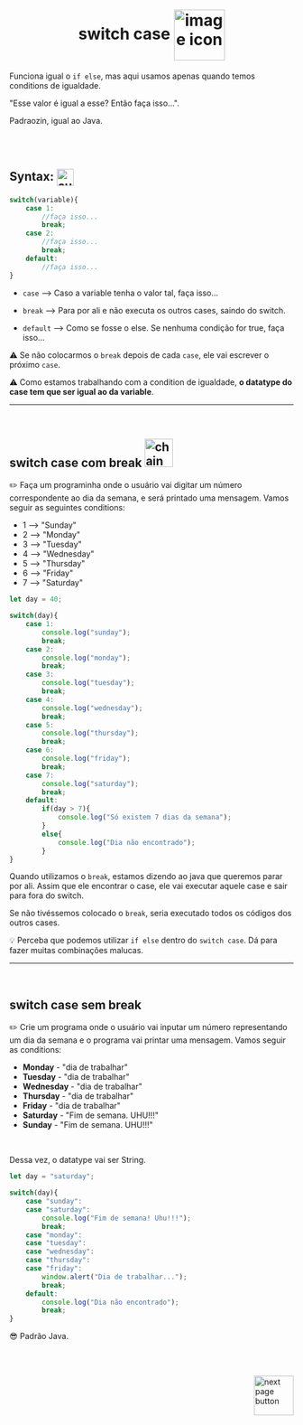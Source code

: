 <h1 align="center">
    switch case
    <img src="https://cdn-icons-png.flaticon.com/512/466/466154.png" alt="image icon" width="90px" align="center">
</h1>

Funciona igual o `if else`, mas aqui usamos apenas quando temos conditions de igualdade.


"Esse valor é igual a esse? Então faça isso...".

Padraozin, igual ao Java.

<br>
<br>

## Syntax: <img src="https://cdn-icons-png.flaticon.com/512/1442/1442581.png" alt="curly braces icon" width="30px" align="center">

```js
switch(variable){
    case 1:
        //faça isso...
        break;
    case 2:
        //faça isso...
        break;
    default:
        //faça isso...
}
```

- `case` --> Caso a variable tenha o valor tal, faça isso...
  
- `break` --> Para por ali e não executa os outros cases, saindo do switch.

- `default` --> Como se fosse o else. Se nenhuma condição for true, faça isso...
  
⚠️ Se não colocarmos o `break` depois de cada `case`, ele vai escrever o próximo `case`.


⚠️ Como estamos trabalhando com a condition de igualdade, **o datatype do case tem que ser igual ao da variable**.


<hr>
<br>

## switch case com break <img src="https://cdn-icons-png.flaticon.com/512/4796/4796654.png" alt="chain break icon" width =50px>
:pencil2: Faça um programinha onde o usuário vai digitar um número correspondente ao dia da semana, e será printado uma mensagem. Vamos seguir as seguintes conditions:

- 1 --> "Sunday"
- 2 --> "Monday"
- 3 --> "Tuesday"
- 4 --> "Wednesday"
- 5 --> "Thursday"
- 6 --> "Friday"
- 7 --> "Saturday"


```js
let day = 40;

switch(day){
    case 1:
        console.log("sunday");
        break;
    case 2:
        console.log("monday");
        break;
    case 3:
        console.log("tuesday");
        break;
    case 4:
        console.log("wednesday");
        break;
    case 5:
        console.log("thursday");
        break;
    case 6:
        console.log("friday");
        break;
    case 7:
        console.log("saturday");
        break;
    default:
        if(day > 7){
            console.log("Só existem 7 dias da semana");   
        }
        else{
            console.log("Dia não encontrado");
        }   
}
```

Quando utilizamos o `break`, estamos dizendo ao java que queremos parar por ali. Assim que ele encontrar o case, ele vai executar aquele case e sair para fora do switch.

Se não tivéssemos colocado o `break`, seria executado todos os códigos dos outros cases.

💡 Perceba que podemos utilizar `if else` dentro do `switch case`. Dá para fazer muitas combinações malucas.

<hr>
<br>

## switch case sem break
:pencil2: Crie um programa onde o usuário vai inputar um número representando um dia da semana e o programa vai printar uma mensagem. Vamos seguir as conditions:



- **Monday**      - "dia de trabalhar"
- **Tuesday**     - "dia de trabalhar"
- **Wednesday**   - "dia de trabalhar"
- **Thursday**    - "dia de trabalhar"
- **Friday**      - "dia de trabalhar"
- **Saturday** - "Fim de semana. UHU!!!"
- **Sunday**   - "Fim de semana. UHU!!!"

<br>

Dessa vez, o datatype vai ser String.

```js
let day = "saturday";

switch(day){
    case "sunday":
    case "saturday":
        console.log("Fim de semana! Uhu!!!");
        break;
    case "monday":
    case "tuesday":
    case "wednesday":
    case "thursday":
    case "friday":
        window.alert("Dia de trabalhar...");
        break;
    default:
        console.log("Dia não encontrado");
        break;
}
```


😎 Padrão Java.


<br>
<br>

<!-- next page buttons -->
[<img src="https://img.icons8.com/?size=512&id=47092&format=png" alt="next page button" width="70px" align="right">](../6.loops_conditions/loops_condition.md)